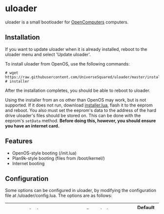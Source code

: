 # uloader

uloader is a small bootloader for [OpenComputers](https://ocdoc.cil.li/) computers.

## Installation

If you want to update uloader when it is already installed, reboot to the uloader menu and select 'Update uloader'.

To install uloader from OpenOS, use the following commands:
```
# wget https://raw.githubusercontent.com/UniverseSquared/uloader/master/installer.lua
# installer
```

After the installation completes, you should be able to reboot to uloader.

Using the installer from an os other than OpenOS may work, but is not supported. If it does not run, download [installer.lua](https://raw.githubusercontent.com/UniverseSquared/uloader/master/installer.lua), flash it to the eeprom and reboot. You also must set the eeprom's data to the address of the hard drive uloader's files should be stored on. This can be done with the eeprom's `setData` method. **Before doing this, however, you should ensure you have an internet card.**

## Features

- OpenOS-style booting (/init.lua)
- Plan9k-style booting (files from /boot/kernel/)
- Internet booting

## Configuration

Some options can be configured in uloader, by modifying the configuration file at /uloader/config.lua. The options are as follows:

| Option | Description | Default value |
| ------ | ----------- | ------------- |
| `resolution` | The resolution that should be set on boot. Either a table of two numbers (width and height) or the string "max", which sets the resolution to the maximum the GPU can handle. | `"max"` |
| `alwaysMenu` | If this is true, the boot selection menu will always be shown. If this is false, the menu will be skipped if there is only one boot candidate. | `true` |
| `backgroundColor` | The background color in the menu. | `0x000000` |
| `foregroundColor` | The foreground (text) color in the menu. | `0xFFFFFF` |
| `selectedBackgroundColor` | The background color of the selected item in the menu. | `0xFFFFFF` |
| `selectedForegroundColor` | The foreground (text) color of the selected item in the menu. | `0x000000` |
